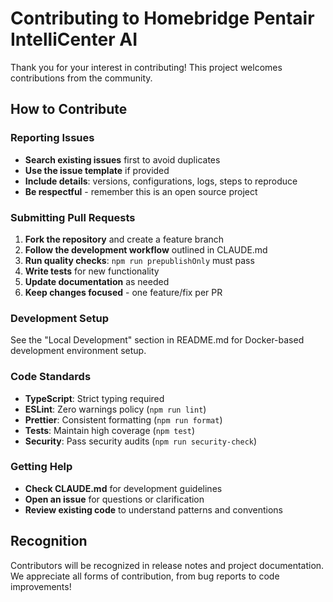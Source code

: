 # Contributing to Homebridge Pentair IntelliCenter AI

Thank you for your interest in contributing! This project welcomes contributions from the community.

## How to Contribute

### Reporting Issues

- **Search existing issues** first to avoid duplicates
- **Use the issue template** if provided
- **Include details**: versions, configurations, logs, steps to reproduce
- **Be respectful** - remember this is an open source project

### Submitting Pull Requests

1. **Fork the repository** and create a feature branch
2. **Follow the development workflow** outlined in CLAUDE.md
3. **Run quality checks**: `npm run prepublishOnly` must pass
4. **Write tests** for new functionality
5. **Update documentation** as needed
6. **Keep changes focused** - one feature/fix per PR

### Development Setup

See the "Local Development" section in README.md for Docker-based development environment setup.

### Code Standards

- **TypeScript**: Strict typing required
- **ESLint**: Zero warnings policy (`npm run lint`)
- **Prettier**: Consistent formatting (`npm run format`)
- **Tests**: Maintain high coverage (`npm test`)
- **Security**: Pass security audits (`npm run security-check`)

### Getting Help

- **Check CLAUDE.md** for development guidelines
- **Open an issue** for questions or clarification
- **Review existing code** to understand patterns and conventions

## Recognition

Contributors will be recognized in release notes and project documentation. We appreciate all forms of contribution, from bug reports to code improvements!
